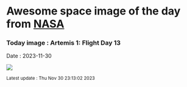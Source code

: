 
# Awesome space image of the day from [NASA](https://api.nasa.gov/)

### Today image : Artemis 1: Flight Day 13
Date : 2023-11-30

![](https://apod.nasa.gov/apod/image/2311/art001e000672-orig1024c.jpg)

<small>Latest update : Thu Nov 30 23:13:02 2023</small>
        